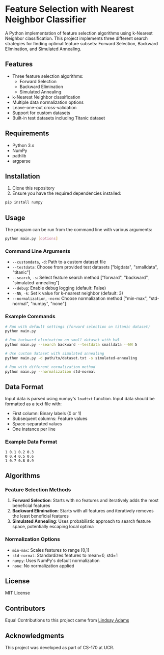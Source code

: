 # Feature Selection with Nearest Neighbor Classifier

A Python implementation of feature selection algorithms using k-Nearest Neighbor classification. This project implements three different search strategies for finding optimal feature subsets: Forward Selection, Backward Elimination, and Simulated Annealing.

## Features

- Three feature selection algorithms:
  - Forward Selection
  - Backward Elimination
  - Simulated Annealing
- k-Nearest Neighbor classification
- Multiple data normalization options
- Leave-one-out cross-validation
- Support for custom datasets
- Built-in test datasets including Titanic dataset

## Requirements

- Python 3.x
- NumPy
- pathlib
- argparse

## Installation

1. Clone this repository
2. Ensure you have the required dependencies installed:

```bash
pip install numpy
```

## Usage

The program can be run from the command line with various arguments:

```bash
python main.py [options]
```

### Command Line Arguments

- `--customdata`, `-d`: Path to a custom dataset file
- `--testdata`: Choose from provided test datasets ["bigdata", "smalldata", "titanic"]
- `--search`, `-s`: Select feature search method ["forward", "backward", "simulated-annealing"]
- `--debug`: Enable debug logging (default: False)
- `--NN`, `-k`: Set k value for k-nearest neighbor (default: 3)
- `--normalization`, `-norm`: Choose normalization method ["min-max", "std-normal", "numpy", "none"]

### Example Commands

```bash
# Run with default settings (forward selection on titanic dataset)
python main.py

# Run backward elimination on small dataset with k=5
python main.py --search backward --testdata smalldata --NN 5

# Use custom dataset with simulated annealing
python main.py -d path/to/dataset.txt -s simulated-annealing

# Run with different normalization method
python main.py --normalization std-normal
```

## Data Format

Input data is parsed using numpy's `loadtxt` function.
Input data should be formatted as a text file with:
- First column: Binary labels (0 or 1)
- Subsequent columns: Feature values
- Space-separated values
- One instance per line

### Example Data Format
```
1 0.1 0.2 0.3
0 0.4 0.5 0.6
1 0.7 0.8 0.9
```

## Algorithms

### Feature Selection Methods

1. **Forward Selection**: Starts with no features and iteratively adds the most beneficial features
2. **Backward Elimination**: Starts with all features and iteratively removes the least beneficial features
3. **Simulated Annealing**: Uses probabilistic approach to search feature space, potentially escaping local optima

### Normalization Options

- `min-max`: Scales features to range [0,1]
- `std-normal`: Standardizes features to mean=0, std=1
- `numpy`: Uses NumPy's default normalization
- `none`: No normalization applied

## License

MIT License

## Contributors

Equal Contributions to this project came from [Lindsay Adams](https://github.com/lindsayadams2552)

## Acknowledgments

This project was developed as part of CS-170 at UCR.


